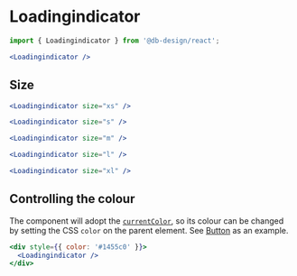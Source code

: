 # Loadingindicator

```js
import { Loadingindicator } from '@db-design/react';
```

```jsx
<Loadingindicator />
```

## Size

```jsx
<Loadingindicator size="xs" />
```

```jsx
<Loadingindicator size="s" />
```

```jsx
<Loadingindicator size="m" />
```

```jsx
<Loadingindicator size="l" />
```

```jsx
<Loadingindicator size="xl" />
```

## Controlling the colour

The component will adopt the [`currentColor`](https://developer.mozilla.org/en-US/docs/Web/CSS/color_value#currentColor_keyword), so its colour can be changed by setting the CSS `color` on the parent element. See [Button](button#loading) as an example.

```jsx
<div style={{ color: '#1455c0' }}>
  <Loadingindicator />
</div>
```
